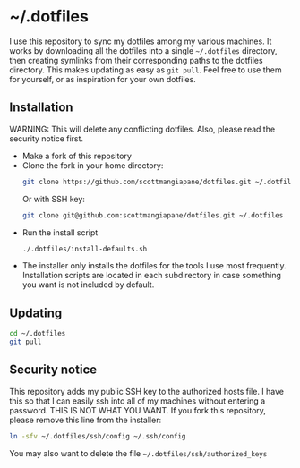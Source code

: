 # ~/.dotfiles
I use this repository to sync my dotfiles among my various machines. It works by downloading all the dotfiles into a single `~/.dotfiles` directory, then creating symlinks from their corresponding paths to the dotfiles directory. This makes updating as easy as `git pull`. Feel free to use them for yourself, or as inspiration for your own dotfiles.

## Installation
WARNING: This will delete any conflicting dotfiles. Also, please read the security notice first.
* Make a fork of this repository
* Clone the fork in your home directory:
  ```bash
  git clone https://github.com/scottmangiapane/dotfiles.git ~/.dotfiles
  ```
  Or with SSH key:
  ```bash
  git clone git@github.com:scottmangiapane/dotfiles.git ~/.dotfiles
  ```
* Run the install script
  ```bash
  ./.dotfiles/install-defaults.sh
  ```
* The installer only installs the dotfiles for the tools I use most frequently. Installation scripts are located in each subdirectory in case something you want is not included by default.

## Updating
```bash
cd ~/.dotfiles
git pull
```

## Security notice
This repository adds my public SSH key to the authorized hosts file. I have this so that I can easily ssh into all of my machines without entering a password. THIS IS NOT WHAT YOU WANT. If you fork this repository, please remove this line from the installer:
```bash
ln -sfv ~/.dotfiles/ssh/config ~/.ssh/config
```
You may also want to delete the file `~/.dotfiles/ssh/authorized_keys`
